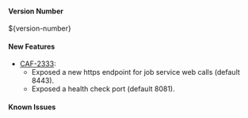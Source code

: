 #### Version Number
${version-number}

#### New Features
- [CAF-2333](https://jira.autonomy.com/browse/CAF-2333):
  - Exposed a new https endpoint for job service web calls (default 8443).
  - Exposed a health check port (default 8081).


#### Known Issues
